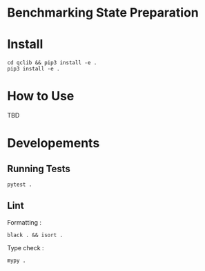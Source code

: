 # Benchmarking State Preparation

# Install

```
cd qclib && pip3 install -e .
pip3 install -e .
```

# How to Use
TBD

# Developements

## Running Tests

```
pytest . 
```

## Lint

Formatting : 
```
black . && isort .
```

Type check :

```
mypy .
```